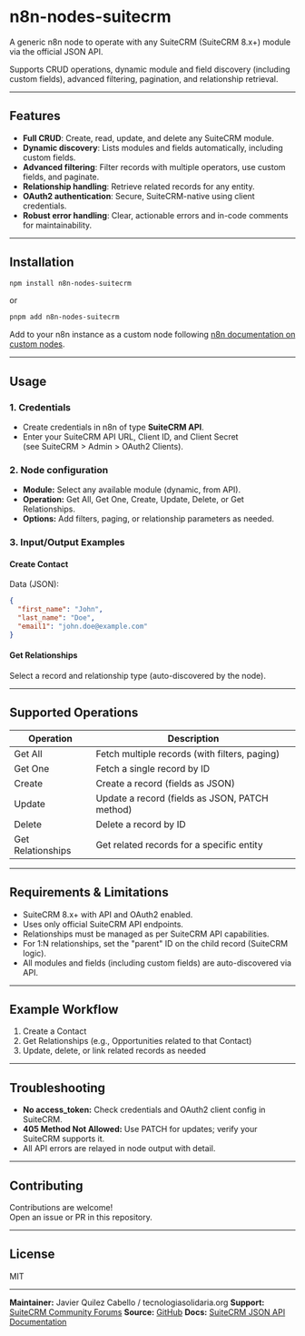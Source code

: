 
# n8n-nodes-suitecrm

A generic n8n node to operate with any SuiteCRM (SuiteCRM 8.x+) module via the official JSON API.

Supports CRUD operations, dynamic module and field discovery (including custom fields), advanced filtering, pagination, and relationship retrieval.

---

## Features

- **Full CRUD**: Create, read, update, and delete any SuiteCRM module.
- **Dynamic discovery**: Lists modules and fields automatically, including custom fields.
- **Advanced filtering**: Filter records with multiple operators, use custom fields, and paginate.
- **Relationship handling**: Retrieve related records for any entity.
- **OAuth2 authentication**: Secure, SuiteCRM-native using client credentials.
- **Robust error handling**: Clear, actionable errors and in-code comments for maintainability.

---

## Installation

```sh
npm install n8n-nodes-suitecrm
```

or

```sh
pnpm add n8n-nodes-suitecrm
```

Add to your n8n instance as a custom node following [n8n documentation on custom nodes](https://docs.n8n.io/integrations/creating-nodes/code/create-node/).

---

## Usage

### 1. Credentials

- Create credentials in n8n of type **SuiteCRM API**.
- Enter your SuiteCRM API URL, Client ID, and Client Secret  
  (see SuiteCRM > Admin > OAuth2 Clients).

### 2. Node configuration

- **Module:** Select any available module (dynamic, from API).
- **Operation:** Get All, Get One, Create, Update, Delete, or Get Relationships.
- **Options:** Add filters, paging, or relationship parameters as needed.

### 3. Input/Output Examples

#### Create Contact  
Data (JSON):

```json
{
  "first_name": "John",
  "last_name": "Doe",
  "email1": "john.doe@example.com"
}
```

#### Get Relationships  
Select a record and relationship type (auto-discovered by the node).

---

## Supported Operations

| Operation           | Description                                   |
|---------------------|-----------------------------------------------|
| Get All             | Fetch multiple records (with filters, paging) |
| Get One             | Fetch a single record by ID                   |
| Create              | Create a record (fields as JSON)              |
| Update              | Update a record (fields as JSON, PATCH method)|
| Delete              | Delete a record by ID                         |
| Get Relationships   | Get related records for a specific entity     |

---

## Requirements & Limitations

- SuiteCRM 8.x+ with API and OAuth2 enabled.
- Uses only official SuiteCRM API endpoints.
- Relationships must be managed as per SuiteCRM API capabilities.
- For 1:N relationships, set the "parent" ID on the child record (SuiteCRM logic).
- All modules and fields (including custom fields) are auto-discovered via API.

---

## Example Workflow

1. Create a Contact
2. Get Relationships (e.g., Opportunities related to that Contact)
3. Update, delete, or link related records as needed

---

## Troubleshooting

- **No access_token:** Check credentials and OAuth2 client config in SuiteCRM.
- **405 Method Not Allowed:** Use PATCH for updates; verify your SuiteCRM supports it.
- All API errors are relayed in node output with detail.

---

## Contributing

Contributions are welcome!  
Open an issue or PR in this repository.

---

## License

MIT

---

**Maintainer:** Javier Quilez Cabello / tecnologiasolidaria.org
**Support:** [SuiteCRM Community Forums](https://community.suitecrm.com/)
**Source:** [GitHub](https://github.com/tecnologiasolidaria/n8n-nodes-suitecrm)
**Docs:** [SuiteCRM JSON API Documentation](https://docs.suitecrm.com/developer/api/developer-setup-guide/json-api/)
